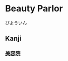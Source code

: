 # Beauty Parlor
びよういん

## Kanji
### [美](../Kanji/kanji-dict/美.md)[容](../Kanji/kanji-dict/容.md)[院](../Kanji/kanji-dict/院.md)